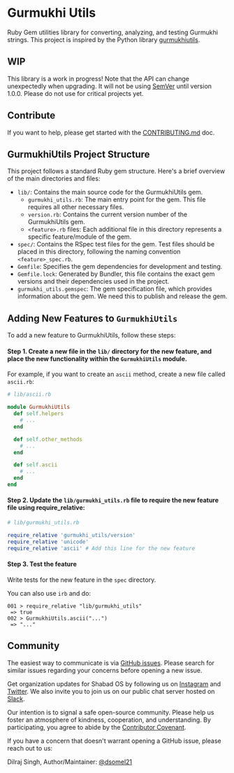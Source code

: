 # Gurmukhi Utils

Ruby Gem utilities library for converting, analyzing, and testing Gurmukhi strings. This project is inspired by the Python library [gurmukhiutils](https://github.com/shabados/gurmukhiutils).

## WIP

This library is a work in progress! Note that the API can change unexpectedly when upgrading. It will not be using [SemVer](https://semver.org/) until version 1.0.0. Please do not use for critical projects yet.

## Contribute

If you want to help, please get started with the [CONTRIBUTING.md](./CONTRIBUTING.md) doc.

## GurmukhiUtils Project Structure

This project follows a standard Ruby gem structure. Here's a brief overview of the main directories and files:

- `lib/`: Contains the main source code for the GurmukhiUtils gem.
  - `gurmukhi_utils.rb`: The main entry point for the gem. This file requires all other necessary files.
  - `version.rb`: Contains the current version number of the GurmukhiUtils gem.
  - `<feature>.rb` files: Each additional file in this directory represents a specific feature/module of the gem.
- `spec/`: Contains the RSpec test files for the gem. Test files should be placed in this directory, following the naming convention `<feature>_spec.rb`.
- `Gemfile`: Specifies the gem dependencies for development and testing.
- `Gemfile.lock`: Generated by Bundler, this file contains the exact gem versions and their dependencies used in the project.
- `gurmukhi_utils.gemspec`: The gem specification file, which provides information about the gem. We need this to publish and release the gem.

## Adding New Features to `GurmukhiUtils`

To add a new feature to GurmukhiUtils, follow these steps:

#### Step 1. Create a new file in the `lib/` directory for the new feature, and place the new functionality within the `GurmukhiUtils` module.

For example, if you want to create an `ascii` method, create a new file called `ascii.rb`:

```ruby
# lib/ascii.rb

module GurmukhiUtils
  def self.helpers
    # ...
  end

  def self.other_methods
    # ...
  end

  def self.ascii
    # ...
  end
end
```

#### Step 2. Update the `lib/gurmukhi_utils.rb` file to require the new feature file using require_relative:

```rb
# lib/gurmukhi_utils.rb

require_relative 'gurmukhi_utils/version'
require_relative 'unicode'
require_relative 'ascii' # Add this line for the new feature
```

#### Step 3. Test the feature

Write tests for the new feature in the `spec` directory.

You can also use `irb` and do:

```
001 > require_relative "lib/gurmukhi_utils"
 => true
002 > GurmukhiUtils.ascii("...")
 => "..."
```

## Community

The easiest way to communicate is via [GitHub issues](https://github.com/shabados/gurmukhi_utils/issues). Please search for similar issues regarding your concerns before opening a new issue.

Get organization updates for Shabad OS by following us on [Instagram](https://www.instagram.com/shabad_os/) and [Twitter](https://twitter.com/shabad_os/). We also invite you to join us on our public chat server hosted on [Slack](https://chat.shabados.com/).

Our intention is to signal a safe open-source community. Please help us foster an atmosphere of kindness, cooperation, and understanding. By participating, you agree to abide by the [Contributor Covenant](https://www.contributor-covenant.org/version/2/0/code_of_conduct/).

If you have a concern that doesn't warrant opening a GitHub issue, please reach out to us:

Dilraj Singh, Author/Maintainer: [@dsomel21](https://github.com/dsomel21)
